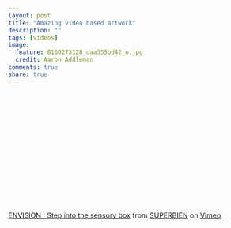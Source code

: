 ```yaml
---
layout: post
title: "Amazing video based artwork"
description: ""
tags: [videos]
image:
  feature: 8160273128_daa335bd42_o.jpg
  credit: Aaron Addleman
comments: true
share: true
---
```



<object width="400" height="225"><param name="allowfullscreen" value="true">
<param name="allowscriptaccess" value="always">
<param name="movie" value="http://vimeo.com/moogaloop.swf?clip_id=10692284&amp;server=vimeo.com&amp;show_title=1&amp;show_byline=1&amp;show_portrait=0&amp;color=&amp;fullscreen=1">
<embed src="http://vimeo.com/moogaloop.swf?clip_id=10692284&amp;server=vimeo.com&amp;show_title=1&amp;show_byline=1&amp;show_portrait=0&amp;color=&amp;fullscreen=1" type="application/x-shockwave-flash" allowfullscreen="true" allowscriptaccess="always" width="400" height="225"></embed></object><p><a href="http://vimeo.com/10692284">ENVISION : Step into the sensory box</a> from <a href="http://vimeo.com/user606055">SUPERBIEN</a> on <a href="http://vimeo.com">Vimeo</a>.</p>
